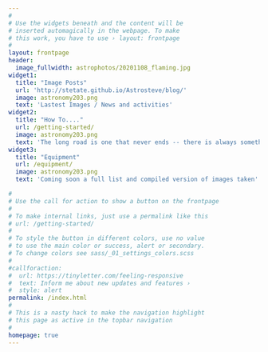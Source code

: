 ```yaml
---
#
# Use the widgets beneath and the content will be
# inserted automagically in the webpage. To make
# this work, you have to use › layout: frontpage
#
layout: frontpage
header:
  image_fullwidth: astrophotos/20201108_flaming.jpg
widget1:
  title: "Image Posts"
  url: 'http://stetate.github.io/Astrosteve/blog/'
  image: astronomy203.png
  text: 'Lastest Images / News and activities'
widget2:
  title: "How To...."
  url: /getting-started/
  image: astronomy203.png
  text: 'The long road is one that never ends -- there is always something new to work on and learn'
widget3:
  title: "Equipment"
  url: /equipment/
  image: astronomy203.png
  text: 'Coming soon a full list and compiled version of images taken'

#
# Use the call for action to show a button on the frontpage
#
# To make internal links, just use a permalink like this
# url: /getting-started/
#
# To style the button in different colors, use no value
# to use the main color or success, alert or secondary.
# To change colors see sass/_01_settings_colors.scss
#
#callforaction:
#  url: https://tinyletter.com/feeling-responsive
#  text: Inform me about new updates and features ›
#  style: alert
permalink: /index.html
#
# This is a nasty hack to make the navigation highlight
# this page as active in the topbar navigation
#
homepage: true
---
```



